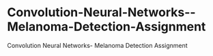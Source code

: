# Convolution-Neural-Networks--Melanoma-Detection-Assignment
Convolution Neural Networks- Melanoma Detection Assignment
